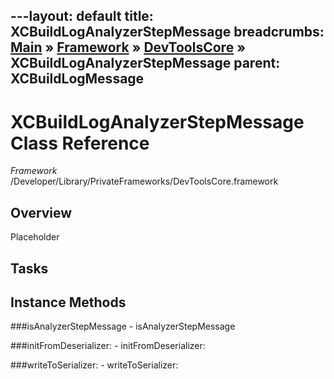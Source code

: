---layout: default
title: XCBuildLogAnalyzerStepMessage
breadcrumbs: <a href="/index.html">Main</a> &raquo; <a href="/Frameworks.html">Framework</a> &raquo; <a href="/Frameworks/DevToolsCore.html">DevToolsCore</a> &raquo; XCBuildLogAnalyzerStepMessage
parent: XCBuildLogMessage 
---
# XCBuildLogAnalyzerStepMessage Class Reference

*Framework* /Developer/Library/PrivateFrameworks/DevToolsCore.framework

## Overview

Placeholder

## Tasks

## Instance Methods

<a name="-isAnalyzerStepMessage"></a>
###isAnalyzerStepMessage
    - isAnalyzerStepMessage

<a name="-initFromDeserializer:"></a>
###initFromDeserializer:
    - initFromDeserializer:

<a name="-writeToSerializer:"></a>
###writeToSerializer:
    - writeToSerializer:

